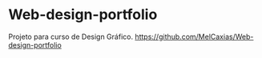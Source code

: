 # Web-design-portfolio

Projeto para curso de Design Gráfico.
https://github.com/MelCaxias/Web-design-portfolio
